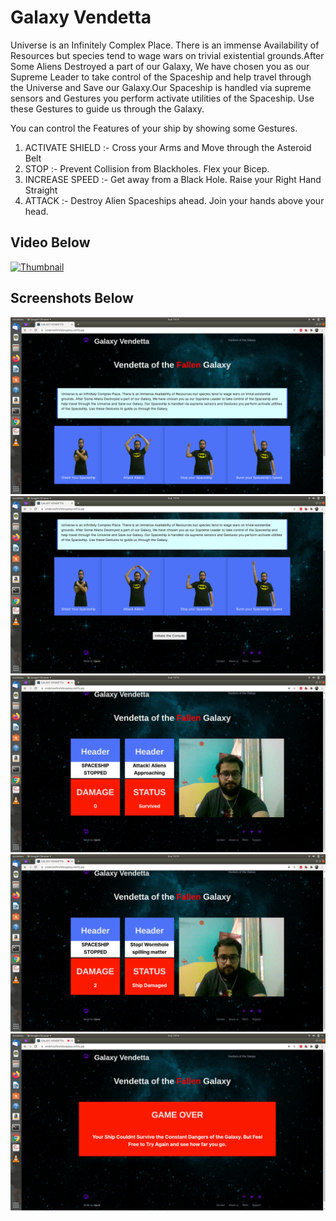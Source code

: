 # Galaxy Vendetta

Universe is an Infinitely Complex Place. There is an immense Availability of Resources but species tend to wage wars on trivial existential grounds.After Some Aliens Destroyed a part of our Galaxy, We have chosen you as our Supreme Leader to take control of the Spaceship and help travel through the Universe and Save our Galaxy.Our Spaceship is handled via supreme sensors and Gestures you perform activate utilities of the Spaceship. Use these Gestures to guide us through the Galaxy.

You can control the Features of your ship by showing some Gestures. 

1. ACTIVATE SHIELD :- Cross your Arms and Move through the Asteroid Belt
2. STOP :- Prevent Collision from Blackholes. Flex your Bicep.
3. INCREASE SPEED :- Get away from a Black Hole. Raise your Right Hand Straight
4. ATTACK :- Destroy Alien Spaceships ahead. Join your hands above your head.

## Video Below
[![Thumbnail](https://img.youtube.com/vi/FzqOyIhcFcQ/0.jpg)](https://www.youtube.com/watch?v=FzqOyIhcFcQ)


## Screenshots Below
![Home Page](https://raw.githubusercontent.com/shadowshot-x/galaxy-vendetta/master/screenshots/Screenshot%20from%202021-02-28%2015-15-17.png)
![Controls](https://raw.githubusercontent.com/shadowshot-x/galaxy-vendetta/master/screenshots/Screenshot%20from%202021-02-28%2015-15-22.png)
![Game1](https://raw.githubusercontent.com/shadowshot-x/galaxy-vendetta/master/screenshots/Screenshot%20from%202021-02-28%2015-15-36.png)
![Game2](https://github.com/shadowshot-x/galaxy-vendetta/blob/master/screenshots/Screenshot%20from%202021-02-28%2015-15-46.png)
![Game Over](https://raw.githubusercontent.com/shadowshot-x/galaxy-vendetta/master/screenshots/Screenshot%20from%202021-02-28%2015-16-03.png)